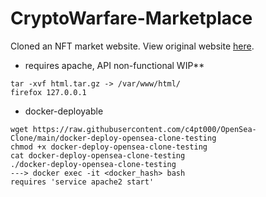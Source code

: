 # CryptoWarfare-Marketplace
Cloned an NFT market website. View original website [here](https://opensea.io/).



* requires apache, API non-functional WIP**
```git clone https://github.com/c4pt000/OpenSea-Clone
tar -xvf html.tar.gz -> /var/www/html/
firefox 127.0.0.1
```


* docker-deployable
```
wget https://raw.githubusercontent.com/c4pt000/OpenSea-Clone/main/docker-deploy-opensea-clone-testing
chmod +x docker-deploy-opensea-clone-testing
cat docker-deploy-opensea-clone-testing
./docker-deploy-opensea-clone-testing
---> docker exec -it <docker_hash> bash
requires 'service apache2 start' 

```
